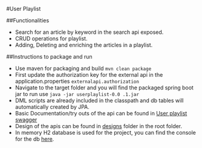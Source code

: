#User Playlist

##Functionalities

* Search for an article by keyword in the search api exposed.
* CRUD operations for playlist.
* Adding, Deleting and enriching the articles in a playlist.

##Instructions to package and run

* Use maven for packaging and build `mvn clean package`
* First update the authorization key for the external api in the application.properties `externalapi.authorization` 
* Navigate to the target folder and you will find the packaged spring boot jar to run use `java -jar userplaylist-0.0
.1.jar`
* DML scripts are already included in the classpath and db tables will automatically created by JPA.
* Basic Documentation/try outs of the api can be found in [User playlist swagger](http://localhost:9090/v1/api/swagger-ui.html#/)
* Design of the apis can be found in [designs](designs) folder in the root folder.
* In memory H2 database is used for the project, you can find the console for the db [here](http://localhost:9090/v1/api/h2-console). 
